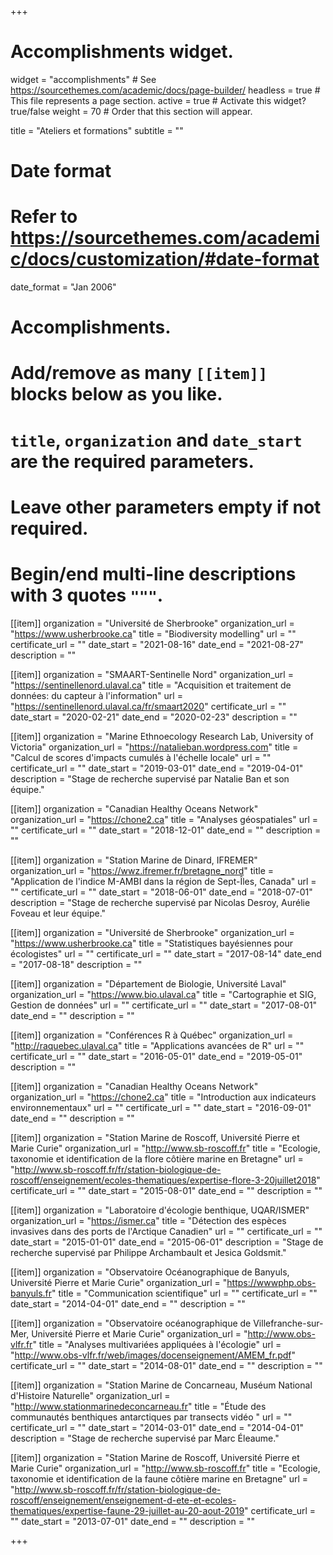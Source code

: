 +++
# Accomplishments widget.
widget = "accomplishments"  # See https://sourcethemes.com/academic/docs/page-builder/
headless = true  # This file represents a page section.
active = true  # Activate this widget? true/false
weight = 70  # Order that this section will appear.

title = "Ateliers et formations"
subtitle = ""

# Date format
#   Refer to https://sourcethemes.com/academic/docs/customization/#date-format
date_format = "Jan 2006"

# Accomplishments.
#   Add/remove as many `[[item]]` blocks below as you like.
#   `title`, `organization` and `date_start` are the required parameters.
#   Leave other parameters empty if not required.
#   Begin/end multi-line descriptions with 3 quotes `"""`.

[[item]]
  organization = "Université de Sherbrooke"
  organization_url = "https://www.usherbrooke.ca"
  title = "Biodiversity modelling"
  url = ""
  certificate_url = ""
  date_start = "2021-08-16"
  date_end = "2021-08-27"
  description = ""

[[item]]
  organization = "SMAART-Sentinelle Nord"
  organization_url = "https://sentinellenord.ulaval.ca"
  title = "Acquisition et traitement de données: du capteur à l'information"
  url = "https://sentinellenord.ulaval.ca/fr/smaart2020"
  certificate_url = ""
  date_start = "2020-02-21"
  date_end = "2020-02-23"
  description = ""

[[item]]
  organization = "Marine Ethnoecology Research Lab, University of Victoria"
  organization_url = "https://natalieban.wordpress.com"
  title = "Calcul de scores d'impacts cumulés à l'échelle locale"
  url = ""
  certificate_url = ""
  date_start = "2019-03-01"
  date_end = "2019-04-01"
  description = "Stage de recherche supervisé par Natalie Ban et son équipe."

[[item]]
  organization = "Canadian Healthy Oceans Network"
  organization_url = "https://chone2.ca"
  title = "Analyses géospatiales"
  url = ""
  certificate_url = ""
  date_start = "2018-12-01"
  date_end = ""
  description = ""

[[item]]
  organization = "Station Marine de Dinard, IFREMER"
  organization_url = "https://wwz.ifremer.fr/bretagne_nord"
  title = "Application de l'indice M-AMBI dans la région de Sept-Îles, Canada"
  url = ""
  certificate_url = ""
  date_start = "2018-06-01"
  date_end = "2018-07-01"
  description = "Stage de recherche supervisé par Nicolas Desroy, Aurélie Foveau et leur équipe."

[[item]]
  organization = "Université de Sherbrooke"
  organization_url = "https://www.usherbrooke.ca"
  title = "Statistiques bayésiennes pour écologistes"
  url = ""
  certificate_url = ""
  date_start = "2017-08-14"
  date_end = "2017-08-18"
  description = ""

[[item]]
  organization = "Département de Biologie, Université Laval"
  organization_url = "https://www.bio.ulaval.ca"
  title = "Cartographie et SIG, Gestion de données"
  url = ""
  certificate_url = ""
  date_start = "2017-08-01"
  date_end = ""
  description = ""

[[item]]
  organization = "Conférences R à Québec"
  organization_url = "http://raquebec.ulaval.ca"
  title = "Applications avancées de R"
  url = ""
  certificate_url = ""
  date_start = "2016-05-01"
  date_end = "2019-05-01"
  description = ""

[[item]]
  organization = "Canadian Healthy Oceans Network"
  organization_url = "https://chone2.ca"
  title = "Introduction aux indicateurs environnementaux"
  url = ""
  certificate_url = ""
  date_start = "2016-09-01"
  date_end = ""
  description = ""

[[item]]
  organization = "Station Marine de Roscoff, Université Pierre et Marie Curie"
  organization_url = "http://www.sb-roscoff.fr"
  title = "Ecologie, taxonomie et identification de la flore côtière marine en Bretagne"
  url = "http://www.sb-roscoff.fr/fr/station-biologique-de-roscoff/enseignement/ecoles-thematiques/expertise-flore-3-20juillet2018"
  certificate_url = ""
  date_start = "2015-08-01"
  date_end = ""
  description = ""

[[item]]
  organization = "Laboratoire d'écologie benthique, UQAR/ISMER"
  organization_url = "https://ismer.ca"
  title = "Détection des espèces invasives dans des ports de l'Arctique Canadien"
  url = ""
  certificate_url = ""
  date_start = "2015-01-01"
  date_end = "2015-06-01"
  description = "Stage de recherche supervisé par Philippe Archambault et Jesica Goldsmit."

[[item]]
  organization = "Observatoire Océanographique de Banyuls, Université Pierre et Marie Curie"
  organization_url = "https://wwwphp.obs-banyuls.fr"
  title = "Communication scientifique"
  url = ""
  certificate_url = ""
  date_start = "2014-04-01"
  date_end = ""
  description = ""

[[item]]
  organization = "Observatoire océanographique de Villefranche-sur-Mer, Université Pierre et Marie Curie"
  organization_url = "http://www.obs-vlfr.fr"
  title = "Analyses multivariées appliquées à l'écologie"
  url = "http://www.obs-vlfr.fr/web/images/docenseignement/AMEM_fr.pdf"
  certificate_url = ""
  date_start = "2014-08-01"
  date_end = ""
  description = ""

[[item]]
  organization = "Station Marine de Concarneau, Muséum National d'Histoire Naturelle"
  organization_url = "http://www.stationmarinedeconcarneau.fr"
  title = "Étude des communautés benthiques antarctiques par transects vidéo "
  url = ""
  certificate_url = ""
  date_start = "2014-03-01"
  date_end = "2014-04-01"
  description = "Stage de recherche supervisé par Marc Éleaume."

[[item]]
  organization = "Station Marine de Roscoff, Université Pierre et Marie Curie"
  organization_url = "http://www.sb-roscoff.fr"
  title = "Ecologie, taxonomie et identification de la faune côtière marine en Bretagne"
  url = "http://www.sb-roscoff.fr/fr/station-biologique-de-roscoff/enseignement/enseignement-d-ete-et-ecoles-thematiques/expertise-faune-29-juillet-au-20-aout-2019"
  certificate_url = ""
  date_start = "2013-07-01"
  date_end = ""
  description = ""

+++
